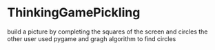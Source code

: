 # ThinkingGamePickling
build a picture by completing the squares of the screen and circles the other user 
used pygame and gragh algorithm to find circles
